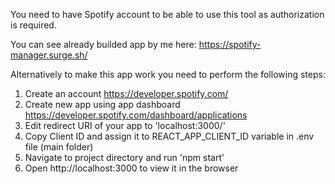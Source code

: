 You need to have Spotify account to be able to use this tool as authorization is required.


You can see already builded app by me here: https://spotify-manager.surge.sh/

Alternatively to make this app work you need to perform the following steps:

1. Create an account https://developer.spotify.com/
2. Create new app using app dashboard https://developer.spotify.com/dashboard/applications
3. Edit redirect URI of your app to 'localhost:3000/'
4. Copy Client ID and assign it to REACT_APP_CLIENT_ID variable in .env file (main folder)
5. Navigate to project directory and run 'npm start'
6. Open http://localhost:3000 to view it in the browser
